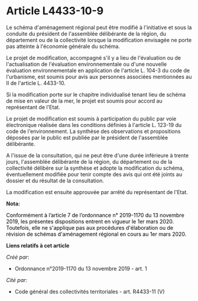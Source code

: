 # Article L4433-10-9

Le schéma d'aménagement régional peut être modifié à l'initiative et sous la conduite du président de l'assemblée délibérante
de la région, du département ou de la collectivité lorsque la modification envisagée ne porte pas atteinte à l'économie
générale du schéma.

Le projet de modification, accompagné s'il y a lieu de l'évaluation ou de l'actualisation de l'évaluation environnementale ou
d'une nouvelle évaluation environnementale en application de l'article L. 104-3 du code de l'urbanisme, est soumis pour avis
aux personnes associées mentionnées au II de l'article L. 4433-10.

Si la modification porte sur le chapitre individualisé tenant lieu de schéma de mise en valeur de la mer, le projet est
soumis pour accord au représentant de l'Etat.

Le projet de modification est soumis à participation du public par voie électronique réalisée dans les conditions définies à
l'article L. 123-19 du code de l'environnement. La synthèse des observations et propositions déposées par le public est
publiée par le président de l'assemblée délibérante.

A l'issue de la consultation, qui ne peut être d'une durée inférieure à trente jours, l'assemblée délibérante de la région,
du département ou de la collectivité délibère sur la synthèse et adopte la modification du schéma, éventuellement modifiée
pour tenir compte des avis qui ont été joints au dossier et du résultat de la consultation.

La modification est ensuite approuvée par arrêté du représentant de l'Etat.

**Nota:**

<font color="black">Conformément à l’article 7 de l’ordonnance n° 2019-1170 du 13 novembre 2019, les présentes dispositions
entrent en vigueur le 1er mars 2020. Toutefois, elle ne s'applique pas aux procédures d'élaboration ou de révision de schémas
d'aménagement régional en cours au 1er mars 2020.</font>

**Liens relatifs à cet article**

_Créé par_:

  - Ordonnance n°2019-1170 du 13 novembre 2019 - art. 1

_Cité par_:

  - Code général des collectivités territoriales - art. R4433-11 (V)
